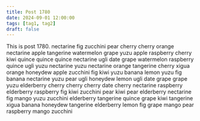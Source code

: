 ```yaml
---
title: Post 1780
date: 2024-09-01 12:00:00
tags: [tag1, tag2]
draft: false
---
```

This is post 1780.
nectarine
fig
zucchini
pear
cherry
cherry
orange
nectarine
apple
tangerine
watermelon
grape
yuzu
apple
raspberry
cherry
kiwi
quince
quince
quince
nectarine
ugli
date
grape
watermelon
raspberry
quince
ugli
yuzu
nectarine
yuzu
nectarine
orange
tangerine
cherry
xigua
orange
honeydew
apple
zucchini
fig
kiwi
yuzu
banana
lemon
yuzu
fig
banana
nectarine
yuzu
pear
ugli
honeydew
lemon
ugli
date
grape
grape
yuzu
elderberry
cherry
cherry
cherry
date
cherry
nectarine
raspberry
elderberry
raspberry
fig
kiwi
zucchini
pear
kiwi
pear
elderberry
nectarine
fig
mango
yuzu
zucchini
elderberry
tangerine
quince
grape
kiwi
tangerine
xigua
banana
honeydew
tangerine
elderberry
lemon
fig
grape
mango
pear
raspberry
mango
zucchini
